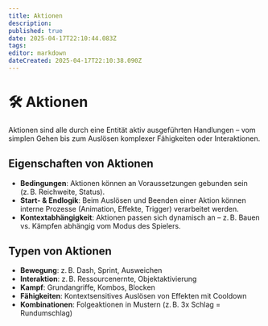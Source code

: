```yaml
---
title: Aktionen
description: 
published: true
date: 2025-04-17T22:10:44.083Z
tags: 
editor: markdown
dateCreated: 2025-04-17T22:10:38.090Z
---
```


# 🛠️ Aktionen

Aktionen sind alle durch eine Entität aktiv ausgeführten Handlungen – vom simplen Gehen bis zum Auslösen komplexer Fähigkeiten oder Interaktionen.

## Eigenschaften von Aktionen
- **Bedingungen**: Aktionen können an Voraussetzungen gebunden sein (z. B. Reichweite, Status).
- **Start- & Endlogik**: Beim Auslösen und Beenden einer Aktion können interne Prozesse (Animation, Effekte, Trigger) verarbeitet werden.
- **Kontextabhängigkeit**: Aktionen passen sich dynamisch an – z. B. Bauen vs. Kämpfen abhängig vom Modus des Spielers.

## Typen von Aktionen
- **Bewegung**: z. B. Dash, Sprint, Ausweichen
- **Interaktion**: z. B. Ressourcenernte, Objektaktivierung
- **Kampf**: Grundangriffe, Kombos, Blocken
- **Fähigkeiten**: Kontextsensitives Auslösen von Effekten mit Cooldown
- **Kombinationen**: Folgeaktionen in Mustern (z. B. 3x Schlag = Rundumschlag)
